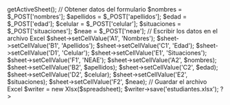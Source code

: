 <?php
// Cargar la librería PhpSpreadsheet
require 'vendor/autoload.php';
use PhpOffice\PhpSpreadsheet\Spreadsheet;
use PhpOffice\PhpSpreadsheet\Writer\Xlsx;

// Crear nuevo archivo Excel o cargar el existente
$spreadsheet = new Spreadsheet();
$sheet = $spreadsheet->getActiveSheet();

// Obtener datos del formulario
$nombres = $_POST['nombres'];
$apellidos = $_POST['apellidos'];
$edad = $_POST['edad'];
$celular = $_POST['celular'];
$situaciones = $_POST['situaciones'];
$neae = $_POST['neae'];

// Escribir los datos en el archivo Excel
$sheet->setCellValue('A1', 'Nombres');
$sheet->setCellValue('B1', 'Apellidos');
$sheet->setCellValue('C1', 'Edad');
$sheet->setCellValue('D1', 'Celular');
$sheet->setCellValue('E1', 'Situaciones');
$sheet->setCellValue('F1', 'NEAE');

$sheet->setCellValue('A2', $nombres);
$sheet->setCellValue('B2', $apellidos);
$sheet->setCellValue('C2', $edad);
$sheet->setCellValue('D2', $celular);
$sheet->setCellValue('E2', $situaciones);
$sheet->setCellValue('F2', $neae);

// Guardar el archivo Excel
$writer = new Xlsx($spreadsheet);
$writer->save('estudiantes.xlsx');
?>

